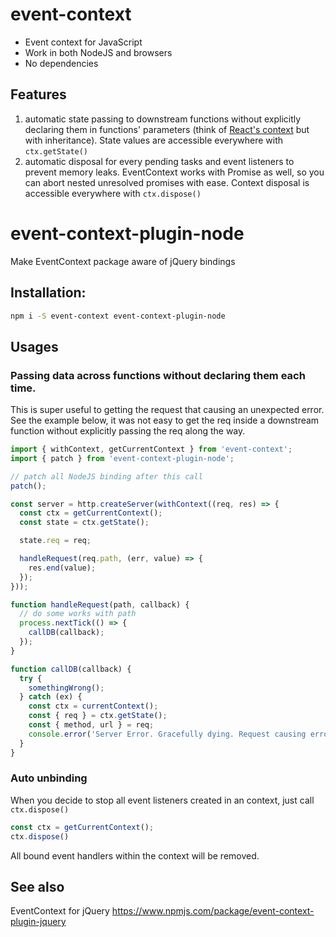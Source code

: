 # event-context

- Event context for JavaScript
- Work in both NodeJS and browsers
- No dependencies

## Features

1. automatic state passing to downstream functions without explicitly declaring them in functions' parameters (think of [React's context](https://facebook.github.io/react/docs/context.html) but with inheritance). State values are accessible everywhere with `ctx.getState()`
2. automatic disposal for every pending tasks and event listeners to prevent memory leaks. EventContext works with Promise as well, so you can abort nested unresolved promises with ease. Context disposal is accessible everywhere with `ctx.dispose()`

# event-context-plugin-node
Make EventContext package aware of jQuery bindings

## Installation:

```bash
npm i -S event-context event-context-plugin-node
```

## Usages

### Passing data across functions without declaring them each time.

This is super useful to getting the request that causing an unexpected error.
See the example below, it was not easy to get the req inside a downstream function
without explicitly passing the req along the way.

```js
import { withContext, getCurrentContext } from 'event-context';
import { patch } from 'event-context-plugin-node';

// patch all NodeJS binding after this call
patch();

const server = http.createServer(withContext((req, res) => {
  const ctx = getCurrentContext();
  const state = ctx.getState();

  state.req = req;

  handleRequest(req.path, (err, value) => {
    res.end(value);
  });
}));

function handleRequest(path, callback) {
  // do some works with path
  process.nextTick(() => {
    callDB(callback);
  });
}

function callDB(callback) {
  try {
    somethingWrong();
  } catch (ex) {
    const ctx = currentContext();
    const { req } = ctx.getState();
    const { method, url } = req;
    console.error('Server Error. Gracefully dying. Request causing error: ', method, url);
  }
}

```

### Auto unbinding

When you decide to stop all event listeners created in an context, just call `ctx.dispose()`

```js
const ctx = getCurrentContext();
ctx.dispose()
```

All bound event handlers within the context will be removed.

## See also
EventContext for jQuery https://www.npmjs.com/package/event-context-plugin-jquery
